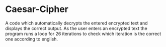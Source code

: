 # Caesar-Cipher
A code which automatically decrypts the entered encrypted text and displays the correct output. 
As the user enters an encrypted text the program runs a loop for 26 iterations to check which iteration is the correct one according to english.
